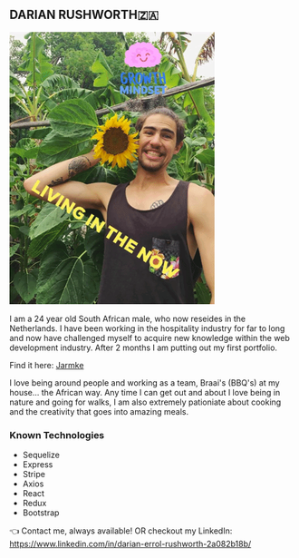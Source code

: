 ## DARIAN RUSHWORTH:south_africa:
![DarianSunflower](https://github.com/DarianRushworth/DarianRushworth/blob/master/Animated%20GIF-downsized_large(1).gif)

I am a 24 year old South African male, who now reseides in the Netherlands. I have been working in the hospitality industry for far to long and now 
have challenged myself to acquire new knowledge within the web development industry. After 2 months I am putting out my first portfolio.

Find it here:  [Jarmke](https://github.com/DarianRushworth/JarmkeFrontend)

I love being around people and working as a team, Braai's (BBQ's) at my house... the African way. Any time I can get out and about I love being in nature and going for walks, I am also extremely pationiate about cooking and the creativity that goes into amazing meals.

### Known Technologies
* Sequelize
* Express
* Stripe
* Axios
* React
* Redux
* Bootstrap

:point_left: Contact me, always available!
OR checkout my LinkedIn: https://www.linkedin.com/in/darian-errol-rushworth-2a082b18b/
<!--
**DarianRushworth/DarianRushworth** is a ✨ _special_ ✨ repository because its `README.md` (this file) appears on your GitHub profile.

Here are some ideas to get you started:

- 🔭 I’m currently working on ...
- 🌱 I’m currently learning ...
- 👯 I’m looking to collaborate on ...
- 🤔 I’m looking for help with ...
- 💬 Ask me about ...
- 📫 How to reach me: ...
- 😄 Pronouns: ...
- ⚡ Fun fact: ...
-->
